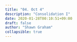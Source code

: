 ```yaml
---
title: "04. Oct 4"
description: "Consolidation I"
date: 2020-01-28T00:10:51+09:00
draft: false
author: "Shawn Graham"
collapsible: true
---
```


